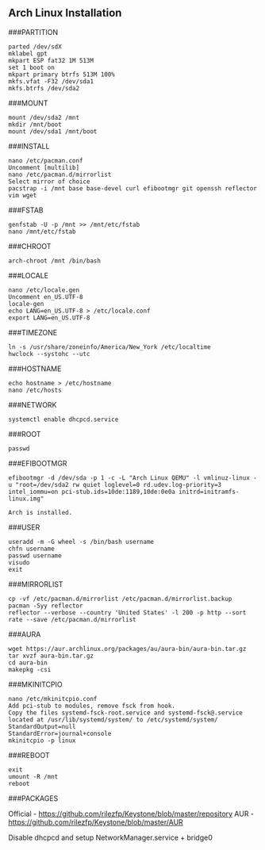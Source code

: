 Arch Linux Installation
---

###PARTITION
	
	parted /dev/sdX
	mklabel gpt
	mkpart ESP fat32 1M 513M
	set 1 boot on
	mkpart primary btrfs 513M 100%
	mkfs.vfat -F32 /dev/sda1
	mkfs.btrfs /dev/sda2

###MOUNT

	mount /dev/sda2 /mnt
	mkdir /mnt/boot
	mount /dev/sda1 /mnt/boot
	
###INSTALL
	
	nano /etc/pacman.conf
	Uncomment [multilib]
	nano /etc/pacman.d/mirrorlist
	Select mirror of choice
	pacstrap -i /mnt base base-devel curl efibootmgr git openssh reflector vim wget
	
###FSTAB

	genfstab -U -p /mnt >> /mnt/etc/fstab
	nano /mnt/etc/fstab
	
###CHROOT

	arch-chroot /mnt /bin/bash
	
###LOCALE

	nano /etc/locale.gen
	Uncomment en_US.UTF-8
	locale-gen
	echo LANG=en_US.UTF-8 > /etc/locale.conf
	export LANG=en_US.UTF-8
	
###TIMEZONE

	ln -s /usr/share/zoneinfo/America/New_York /etc/localtime
	hwclock --systohc --utc

###HOSTNAME

	echo hostname > /etc/hostname
	nano /etc/hosts
	
###NETWORK

	systemctl enable dhcpcd.service

###ROOT

	passwd
	
###EFIBOOTMGR

	efibootmgr -d /dev/sda -p 1 -c -L "Arch Linux QEMU" -l vmlinuz-linux -u "root=/dev/sda2 rw quiet loglevel=0 rd.udev.log-priority=3 intel_iommu=on pci-stub.ids=10de:1189,10de:0e0a initrd=initramfs-linux.img"
	
	Arch is installed.

###USER

	useradd -m -G wheel -s /bin/bash username
	chfn username
	passwd username
	visudo
	exit

###MIRRORLIST

	cp -vf /etc/pacman.d/mirrorlist /etc/pacman.d/mirrorlist.backup
	pacman -Syy reflector
	reflector --verbose --country 'United States' -l 200 -p http --sort rate --save /etc/pacman.d/mirrorlist

###AURA

	wget https://aur.archlinux.org/packages/au/aura-bin/aura-bin.tar.gz
	tar xvzf aura-bin.tar.gz
	cd aura-bin
	makepkg -csi
	
###MKINITCPIO

	nano /etc/mkinitcpio.conf
	Add pci-stub to modules, remove fsck from hook.
	Copy the files systemd-fsck-root.service and systemd-fsck@.service located at /usr/lib/systemd/system/ to /etc/systemd/system/
	StandardOutput=null
	StandardError=journal+console
	mkinitcpio -p linux
	
###REBOOT

	exit
	umount -R /mnt
	reboot

###PACKAGES

Official - https://github.com/rilezfp/Keystone/blob/master/repository
AUR - https://github.com/rilezfp/Keystone/blob/master/AUR

Disable dhcpcd and setup NetworkManager.service + bridge0

	
	
